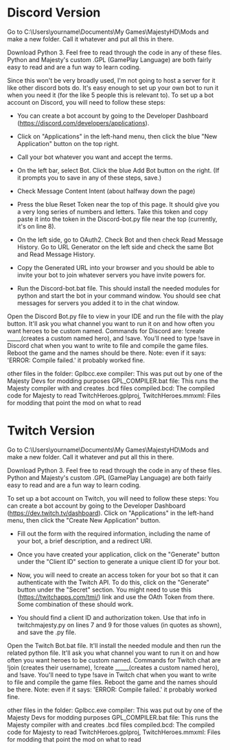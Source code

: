 # Discord Version

Go to C:\Users\yourname\Documents\My Games\MajestyHD\Mods
and make a new folder. Call it whatever and put all this in there.

Download Python 3. Feel free to read through the code in any of these files. Python and Majesty's custom .GPL (GamePlay Language) are both fairly easy to read and are a fun way to learn coding.


Since this won't be very broadly used, I'm not going to host a server for it like other discord bots do. It's easy enough to set up your own bot to run it when you need it (for the like 5 people this is relevant to). To set up a bot account on Discord, you will need to follow these steps:

- You can create a bot account by going to the Developer Dashboard (https://discord.com/developers/applications).

- Click on "Applications" in the left-hand menu, then click the blue "New Application" button on the top right.

- Call your bot whatever you want and accept the terms.

- On the left bar, select Bot. Click the blue Add Bot button on the right. (If it prompts you to save in any of these steps, save.)

- Check Message Content Intent (about halfway down the page)

- Press the blue Reset Token near the top of this page. It should give you a very long series of numbers and letters. Take this token and copy paste it into the token in the Discord-bot.py file near the top (currently, it's on line 8).

- On the left side, go to OAuth2. Check Bot and then check Read Message History. Go to URL Generator on the left side and check the same Bot and Read Message History.

- Copy the Generated URL into your browser and you should be able to invite your bot to join whatever servers you have invite powers for.

- Run the Discord-bot.bat file. This should install the needed modules for python and start the bot in your command window. You should see chat messages for servers you added it to in the chat window.

Open the Discord Bot.py file to view in your IDE and run the file with the play button. 
It'll ask you what channel you want to run it on and how often you want heroes to be custom named. 
Commands for Discord are: !create _____(creates a custom named hero), and !save. You'll need to type !save in Discord chat when you want to write to file and compile the game files. Reboot the game and the names should be there.
Note: even if it says: 'ERROR: Compile failed.' it probably worked fine.

other files in the folder:
Gplbcc.exe compiler: This was put out by one of the Majesty Devs for modding purposes
GPL_COMPILER.bat file: This runs the Majesty compiler with and creates .bcd files
compiled.bcd: The compiled code for Majesty to read
TwitchHeroes.gplproj, TwitchHeroes.mmxml: Files for modding that point the mod on what to read

# Twitch Version
Go to C:\Users\yourname\Documents\My Games\MajestyHD\Mods
and make a new folder. Call it whatever and put all this in there.

Download Python 3. Feel free to read through the code in any of these files. Python and Majesty's custom .GPL (GamePlay Language) are both fairly easy to read and are a fun way to learn coding.


To set up a bot account on Twitch, you will need to follow these steps:
You can create a bot account by going to the Developer Dashboard (https://dev.twitch.tv/dashboard).
Click on "Applications" in the left-hand menu, then click the "Create New Application" button.

- Fill out the form with the required information, including the name of your bot, a brief description, and a redirect URI.

- Once you have created your application, click on the "Generate" button under the "Client ID" section to generate a unique client ID for your bot.

- Now, you will need to create an access token for your bot so that it can authenticate with the Twitch API. To do this, click on the "Generate" button under the "Secret" section.
You might need to use this (https://twitchapps.com/tmi/) link and use the OAth Token from there. Some combination of these should work.

- You should find a client ID and authorization token. Use that info in twitchmajesty.py on lines 7 and 9 for those values (in quotes as shown), and save the .py file.



Open the Twitch Bot.bat file. It'll install the needed module and then run the related python file. 
It'll ask you what channel you want to run it on and how often you want heroes to be custom named. Commands for Twitch chat are !join (creates their username), !create _____(creates a custom named hero), and !save. You'll need to type !save in Twitch chat when you want to write to file and compile the game files. Reboot the game and the names should be there.
Note: even if it says: 'ERROR: Compile failed.' it probably worked fine.

other files in the folder:
Gplbcc.exe compiler: This was put out by one of the Majesty Devs for modding purposes
GPL_COMPILER.bat file: This runs the Majesty compiler with and creates .bcd files
compiled.bcd: The compiled code for Majesty to read
TwitchHeroes.gplproj, TwitchHeroes.mmxml: Files for modding that point the mod on what to read

